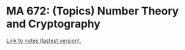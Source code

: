 # MA 672: (Topics) Number Theory and Cryptography

[Link to notes (lastest version).](https://github.com/jiahuac/nt-crypto-notes/raw/master/crypto-notes.pdf)
